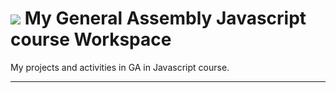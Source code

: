 # ![](https://ga-dash.s3.amazonaws.com/production/assets/logo-9f88ae6c9c3871690e33280fcf557f33.png) My General Assembly Javascript course Workspace

My projects and activities in GA in Javascript course.

---
